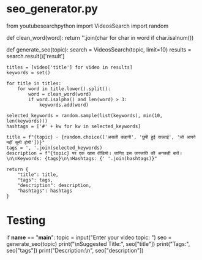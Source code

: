 # seo_generator.py

from youtubesearchpython import VideosSearch
import random

def clean_word(word):
    return ''.join(char for char in word if char.isalnum())

def generate_seo(topic):
    search = VideosSearch(topic, limit=10)
    results = search.result()['result']

    titles = [video['title'] for video in results]
    keywords = set()

    for title in titles:
        for word in title.lower().split():
            word = clean_word(word)
            if word.isalpha() and len(word) > 3:
                keywords.add(word)

    selected_keywords = random.sample(list(keywords), min(10, len(keywords)))
    hashtags = ['#' + kw for kw in selected_keywords]

    title = f"{topic} - {random.choice(['असली कहानी', 'छुपी हुई सच्चाई', 'जो आपने नहीं सुनी होगी'])}"
    tags = ', '.join(selected_keywords)
    description = f"{topic} पर एक खास वीडियो। जानिए इस जनजाति की अनकही बातें।\n\nKeywords: {tags}\n\nHashtags: {' '.join(hashtags)}"

    return {
        "title": title,
        "tags": tags,
        "description": description,
        "hashtags": hashtags
    }

# Testing
if __name__ == "__main__":
    topic = input("Enter your video topic: ")
    seo = generate_seo(topic)
    print("\nSuggested Title:", seo["title"])
    print("Tags:", seo["tags"])
    print("Description:\n", seo["description"])